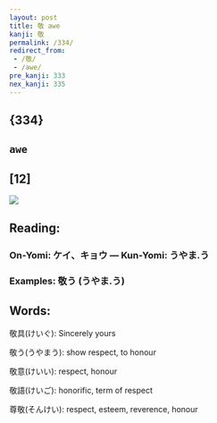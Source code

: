 ```yaml
---
layout: post
title: 敬 awe
kanji: 敬
permalink: /334/
redirect_from:
 - /敬/
 - /awe/
pre_kanji: 333
nex_kanji: 335
---
```


## {334}

## `awe`

## [12]

<div class="stroke"><img src="E695AC.png" /></div>

## Reading:

### On-Yomi: ケイ、キョウ &mdash; Kun-Yomi: うやま.う

### Examples: 敬う (うやま.う)

## Words:

敬具(けいぐ): Sincerely yours

敬う(うやまう): show respect, to honour

敬意(けいい): respect, honour

敬語(けいご): honorific, term of respect

尊敬(そんけい): respect, esteem, reverence, honour
